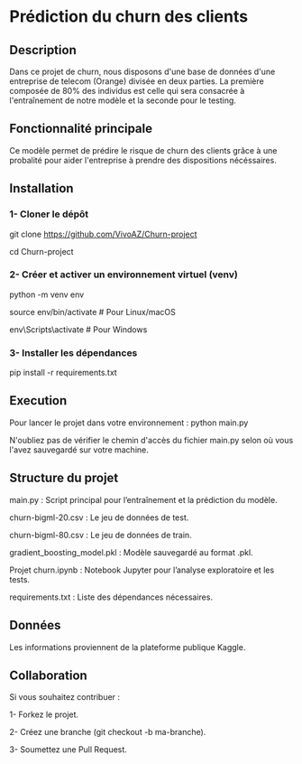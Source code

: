 # Prédiction du churn des clients 

## Description 

Dans ce projet de churn, nous disposons d'une base de données d'une entreprise de telecom (Orange) divisée en deux parties. 
La première composée de 80% des individus est celle qui sera consacrée à l'entraînement de notre modèle et la seconde pour le testing. 

## Fonctionnalité principale 

Ce modèle permet de prédire le risque de churn des clients grâce à une probalité pour aider l'entreprise à prendre des dispositions nécéssaires. 

## Installation 

### 1- Cloner le dépôt 

git clone https://github.com/VivoAZ/Churn-project 

cd Churn-project 

### 2- Créer et activer un environnement virtuel (venv) 

python -m venv env 

source env/bin/activate  # Pour Linux/macOS 

env\Scripts\activate     # Pour Windows

### 3- Installer les dépendances 

pip install -r requirements.txt 

## Execution 

Pour lancer le projet dans votre environnement : 
python main.py

N'oubliez pas de vérifier le chemin d'accès du fichier main.py selon où vous l'avez sauvegardé sur votre machine. 

## Structure du projet 

main.py : Script principal pour l’entraînement et la prédiction du modèle. 

churn-bigml-20.csv : Le jeu de données de test. 

churn-bigml-80.csv : Le jeu de données de train. 

gradient_boosting_model.pkl : Modèle sauvegardé au format .pkl. 

Projet churn.ipynb : Notebook Jupyter pour l’analyse exploratoire et les tests. 

requirements.txt : Liste des dépendances nécessaires. 

## Données 

Les informations proviennent de la plateforme publique Kaggle. 

## Collaboration 

Si vous souhaitez contribuer :

1- Forkez le projet. 

2- Créez une branche (git checkout -b ma-branche). 

3- Soumettez une Pull Request. 















